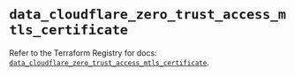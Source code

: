 # `data_cloudflare_zero_trust_access_mtls_certificate`

Refer to the Terraform Registry for docs: [`data_cloudflare_zero_trust_access_mtls_certificate`](https://registry.terraform.io/providers/cloudflare/cloudflare/5.8.2/docs/data-sources/zero_trust_access_mtls_certificate).
